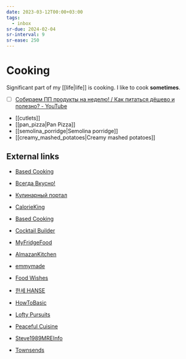 ```yaml
---
date: 2023-03-12T00:00+03:00
tags:
  - inbox
sr-due: 2024-02-04
sr-interval: 9
sr-ease: 250
---
```


# Cooking

Significant part of my [[life|life]] is cooking. I like to cook
**sometimes**.

- [ ] [Собираем ПП продукты на неделю! / Как питаться дёшево и полезно? - YouTube](https://www.youtube.com/watch?v=ONffRw8rxVA)

- [[cutlets]]
- [[pan_pizza|Pan Pizza]]
- [[semolina_porridge|Semolina porridge]]
- [[creamy_mashed_potatoes|Creamy mashed potatoes]]

## External links

- [Based Cooking](https://based.cooking/)
- [Всегда Вкусно!](https://www.vsegdavkusno.ru/)
- [Кулинарный портал](http://ris-baza.ru/)
- [CalorieKing](https://www.calorieking.com/us/en/)
- [Based Cooking](https://based.cooking/)
- [Cocktail Builder](https://www.cocktailbuilder.com/)
- [MyFridgeFood](https://myfridgefood.com/)

- [AlmazanKitchen](https://www.youtube.com/@AlmazanKitchen/videos)
- [emmymade](https://www.youtube.com/@emmymade/videos)
- [Food Wishes](https://www.youtube.com/@foodwishes/videos)
- [한세 HANSE](https://www.youtube.com/hanse1101/videos)
- [HowToBasic](https://www.youtube.com/@HowToBasic/videos)
- [Lofty Pursuits](https://www.youtube.com/@LoftyPursuits/videos)
- [Peaceful Cuisine](https://www.youtube.com/@peacefulcuisine)
- [Steve1989MREInfo](https://www.youtube.com/@Steve1989MRE/videos)
- [Townsends](https://www.youtube.com/@townsends/videos)
